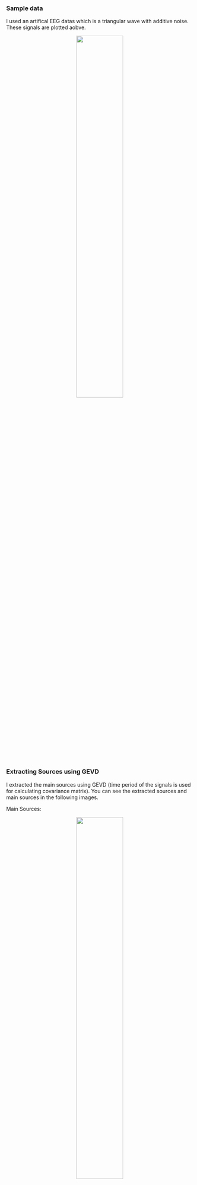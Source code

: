 ### Sample data
I used an artifical EEG datas which is a triangular wave with additive noise. These signals are plotted aobve.

<p align="center">
<img src="https://user-images.githubusercontent.com/50844047/153651005-5c261249-c1d4-4ed6-bb15-ca8fc1767c04.png" width="50%">
</p>

### Extracting Sources using GEVD

I extracted the main sources using GEVD (time period of the signals is used for calculating covariance matrix). You can see the extracted sources and main sources in the following images.

Main Sources:
<p align="center">
<img src="https://user-images.githubusercontent.com/50844047/153650889-85f62bf9-774a-4535-9ad1-0661e1549594.png" width="50%">
</p>

Extracted Sources:
<p align="center">
<img src="https://user-images.githubusercontent.com/50844047/153651986-c75f9ff6-2862-4c6f-a5d5-18871e79fb58.png" width="50%">
</p>
